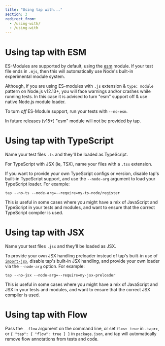 ```yaml
---
title: "Using tap with..."
section: 3
redirect_from:
  - /using-with/
  - /using-with
---
```


# Using tap with ESM

ES-Modules are supported by default, using the [esm](http://npm.im/esm) module.
If your test file ends in `.mjs`, then this will automatically use Node's
built-in experimental module system.

Although, if you are using ES-modules with `.js` extension & `type: module` pattern
on Node.js v12.13+, you will face warnings and/or crashes while running tests. 
In this case it is advised to turn "esm" support off & use native Node.js 
module loader.

To turn _off_ ES-Module support, run your tests with `--no-esm`.

In future releases (v15+) "esm" module will not be provided by tap.

# Using tap with TypeScript

Name your test files `.ts` and they'll be loaded as TypeScript.

For TypeScript with JSX (ie, TSX), name your files with a `.tsx` extension.

If you want to provide your own TypeScript configs or version, disable tap's
built-in TypeScript support, and use the `--node-arg` argument to load your
TypeScript loader.  For example:

```
tap --no-ts --node-arg=--require=my-ts-node/register
```

This is useful in some cases where you might have a mix of JavaScript and
TypeScript in your tests and modules, and want to ensure that the correct
TypeScript compiler is used.

# Using tap with JSX

Name your test files `.jsx` and they'll be loaded as JSX.

To provide your own JSX handling preloader instead of tap's built-in use of
[`import-jsx`](http://npm.im/import-jsx), disable tap's built-in JSX handling,
and provide your own loader via the `--node-arg` option.  For example:

```
tap --no-jsx --node-arg=--require=my-jsx-preloader
```

This is useful in some cases where you might have a mix of JavaScript and
JSX in your tests and modules, and want to ensure that the correct JSX
compiler is used.

# Using tap with Flow

Pass the `--flow` argument on the command line, or set `flow: true` in
`.taprc`, or `{ "tap": { "flow": true } }` in `package.json`, and tap will
automatically remove flow annotations from tests and code.
